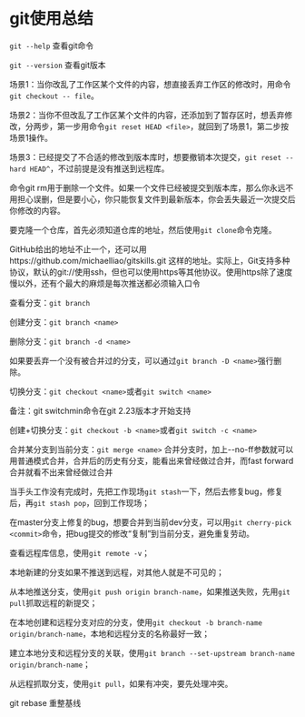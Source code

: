 # git使用总结

`git --help` 查看git命令

`git --version` 查看git版本

场景1：当你改乱了工作区某个文件的内容，想直接丢弃工作区的修改时，用命令`git checkout -- file`。

场景2：当你不但改乱了工作区某个文件的内容，还添加到了暂存区时，想丢弃修改，分两步，第一步用命令`git reset HEAD <file>`，就回到了场景1，第二步按场景1操作。

场景3：已经提交了不合适的修改到版本库时，想要撤销本次提交，`git reset --hard HEAD^`，不过前提是没有推送到远程库。

命令git rm用于删除一个文件。如果一个文件已经被提交到版本库，那么你永远不用担心误删，但是要小心，你只能恢复文件到最新版本，你会丢失最近一次提交后你修改的内容。

要克隆一个仓库，首先必须知道仓库的地址，然后使用`git clone`命令克隆。

GitHub给出的地址不止一个，还可以用https://github.com/michaelliao/gitskills.git 这样的地址。实际上，Git支持多种协议，默认的git://使用ssh，但也可以使用https等其他协议。使用https除了速度慢以外，还有个最大的麻烦是每次推送都必须输入口令

查看分支：`git branch`

创建分支：`git branch <name>`

删除分支：`git branch -d <name>`

如果要丢弃一个没有被合并过的分支，可以通过`git branch -D <name>`强行删除。

切换分支：`git checkout <name>`或者`git switch <name>`

备注：git switchmin命令在git 2.23版本才开始支持

创建+切换分支：`git checkout -b <name>`或者`git switch -c <name>`

合并某分支到当前分支：`git merge <name>`
合并分支时，加上--no-ff参数就可以用普通模式合并，合并后的历史有分支，能看出来曾经做过合并，而fast forward合并就看不出来曾经做过合并

当手头工作没有完成时，先把工作现场`git stash`一下，然后去修复bug，修复后，再`git stash pop`，回到工作现场；

在master分支上修复的bug，想要合并到当前dev分支，可以用`git cherry-pick <commit>`命令，把bug提交的修改“复制”到当前分支，避免重复劳动。


查看远程库信息，使用`git remote -v`；

本地新建的分支如果不推送到远程，对其他人就是不可见的；

从本地推送分支，使用`git push origin branch-name`，如果推送失败，先用`git pull`抓取远程的新提交；

在本地创建和远程分支对应的分支，使用`git checkout -b branch-name origin/branch-name`，本地和远程分支的名称最好一致；

建立本地分支和远程分支的关联，使用`git branch --set-upstream branch-name origin/branch-name`；

从远程抓取分支，使用`git pull`，如果有冲突，要先处理冲突。

git rebase 重整基线
